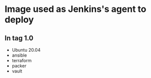 
# Image used as Jenkins's agent to deploy

## In tag 1.0
- Ubuntu 20.04
- ansible
- terraform
- packer
- vault